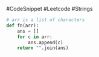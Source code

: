 #CodeSnippet #Leetcode #Strings 
 

```python
# arr is a list of characters
def fn(arr):
    ans = []
    for c in arr:
        ans.append(c)
    return "".join(ans)
```

  

